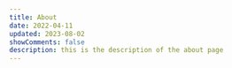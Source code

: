 ```yaml
---
title: About
date: 2022-04-11
updated: 2023-08-02
showComments: false
description: this is the description of the about page
---
```



